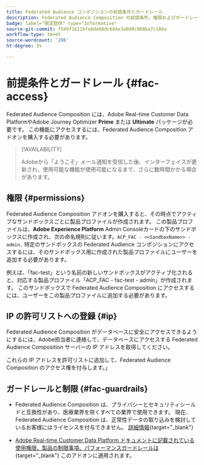 ```yaml
---
title: Federated Audience コンポジションの前提条件とガードレール
description: Federated Audience Composition の前提条件、権限およびガードレールについて説明します
badge: label="限定提供" type="Informative"
source-git-commit: f549f1611bfe6deb6dc684e3a0d9c968ba7c184a
workflow-type: tm+mt
source-wordcount: '286'
ht-degree: 3%

---
```


# 前提条件とガードレール {#fac-access}

Federated Audience Composition には、Adobe Real-time Customer Data PlatformやAdobe Journey Optimizer **Prime** または **Ultimate** パッケージが必要です。 この機能にアクセスするには、Federated Audience Composition アドオンを購入する必要があります。

>[!AVAILABILITY]
>
>Adobeから「ようこそ」メール通知を受信した後、インターフェイスが更新され、使用可能な機能が使用可能になるまで、さらに数時間かかる場合があります。

## 権限 {#permissions}

Federated Audience Composition アドオンを購入すると、その時点でアクティブなサンドボックスごとに製品プロファイルが作成されます。 この製品プロファイルは、**Adobe Experience Platform** Admin Consoleカードの下のサンドボックスに作成され、次の命名規則に従います。`ACP_FAC - <<SandboxName>> - admin.` 特定のサンドボックスの Federated Audience コンポジションにアクセスするには、そのサンドボックス用に作成された製品プロファイルにユーザーを追加する必要があります。

例えば、「fac-test」という名前の新しいサンドボックスがアクティブ化されると、対応する製品プロファイル「ACP_FAC - fac-test - admin」が作成されます。 このサンドボックスで Federated Audience Composition にアクセスするには、ユーザーをこの製品プロファイルに追加する必要があります。

## IP の許可リストへの登録 {#ip}

Federated Audience Composition がデータベースに安全にアクセスできるようにするには、Adobe担当者に連絡して、データベースにアクセスする Federated Audience Composition サーバーの IP アドレスを取得してください。

これらの IP アドレスを許可リストに追加して、Federated Audience Composition のアクセス権を付与します。」

## ガードレールと制限 {#fac-guardrails}

* Federated Audience Composition は、プライバシーとセキュリティシールドと互換性があり、医療業界を除くすべての業界で使用できます。 現在、Federated Audience Composition は、正常性データの取り込みを検討しているお客様にはライセンスを付与できません。 [詳細情報](https://experienceleague.adobe.com/en/docs/events/customer-data-management-voices-recordings/governance/healthcare-shield){target="_blank"}

* [Adobe Real-time Customer Data Platform ドキュメントに記載されている使用権限、製品の制限事項、パフォーマンスガードレールは ](https://experienceleague.adobe.com/en/docs/experience-platform/profile/guardrails){target="_blank"} このアドオンに適用されます。
